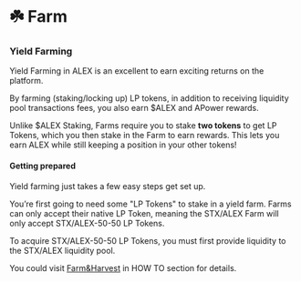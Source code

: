 # ☘️ Farm

### Yield Farming

Yield Farming in ALEX is an excellent to earn exciting returns on the platform.

By farming (staking/locking up) LP tokens, in addition to receiving liquidity pool transactions fees, you also earn $ALEX and APower rewards.

Unlike $ALEX Staking, Farms require you to stake **two tokens** to get LP Tokens, which you then stake in the Farm to earn rewards. This lets you earn ALEX while still keeping a position in your other tokens!

#### Getting prepared

Yield farming just takes a few easy steps get set up.

You’re first going to need some "LP Tokens" to stake in a yield farm. Farms can only accept their native LP Token, meaning the STX/ALEX Farm will only accept STX/ALEX-50-50 LP Tokens.

To acquire STX/ALEX-50-50 LP Tokens, you must first provide liquidity to the STX/ALEX liquidity pool.

You could visit [Farm\&Harvest](../how-to/farm-and-harvest.md) in HOW TO section for details.

